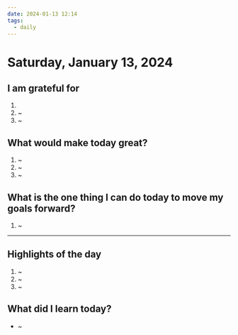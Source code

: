 ```yaml
---
date: 2024-01-13 12:14
tags:
  - daily
---
```


# Saturday, January 13, 2024

## I am grateful for

1. 
2. ~
3. ~

## What would make today great?

1. ~
2. ~
3. ~

## What is the one thing I can do today to move my goals forward?

1. ~

---

## Highlights of the day

1. ~
2. ~
3. ~

## What did I learn today?

* ~